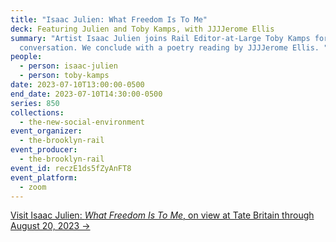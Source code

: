```yaml
---
title: "Isaac Julien: What Freedom Is To Me"
deck: Featuring Julien and Toby Kamps, with JJJJerome Ellis
summary: "Artist Isaac Julien joins Rail Editor-at-Large Toby Kamps for a
  conversation. We conclude with a poetry reading by JJJJerome Ellis. "
people:
  - person: isaac-julien
  - person: toby-kamps
date: 2023-07-10T13:00:00-0500
end_date: 2023-07-10T14:30:00-0500
series: 850
collections:
  - the-new-social-environment
event_organizer:
  - the-brooklyn-rail
event_producer:
  - the-brooklyn-rail
event_id: reczE1ds5fZyAnFT8
event_platform:
  - zoom
---
```

[V﻿isit Isaac Julien: *What Freedom Is To Me*, on view at Tate Britain through August 20, 2023 →](https://www.tate.org.uk/whats-on/tate-britain/isaac-julien)